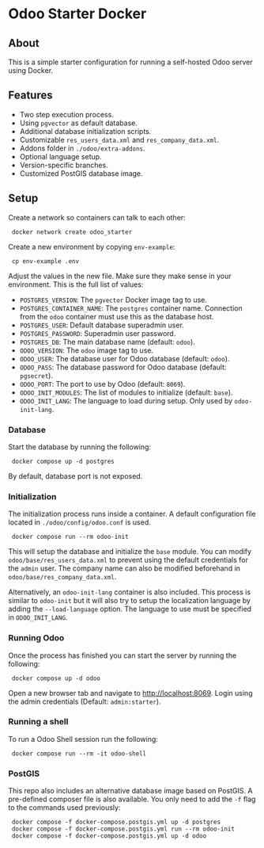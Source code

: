 # Odoo Starter Docker #

## About ##

This is a simple starter configuration for running a self-hosted Odoo server using Docker.

## Features ##

 - Two step execution process.
 - Using `pgvector` as default database.
 - Additional database initialization scripts.
 - Customizable `res_users_data.xml` and `res_company_data.xml`.
 - Addons folder in `./odoo/extra-addons`.
 - Optional language setup.
 - Version-specific branches.
 - Customized PostGIS database image.

## Setup ##

Create a network so containers can talk to each other:

```
 docker network create odoo_starter
```

Create a new environment by copying `env-example`:

```
 cp env-example .env
```

Adjust the values in the new file. Make sure they make sense in your environment. This is the full list of values:

 - `POSTGRES_VERSION`: The `pgvector` Docker image tag to use.
 - `POSTGRES_CONTAINER_NAME`: The `postgres` container name. Connection from the `odoo` container must use this as the database host.
 - `POSTGRES_USER`: Default database superadmin user.
 - `POSTGRES_PASSWORD`: Superadmin user password.
 - `POSTGRES_DB`: The main database name (default: `odoo`).
 - `ODOO_VERSION`: The `odoo` image tag to use.
 - `ODOO_USER`: The database user for Odoo database (default: `odoo`).
 - `ODOO_PASS`: The database password for Odoo database (default: `pgsecret`).
 - `ODOO_PORT`: The port to use by Odoo (default: `8069`).
 - `ODOO_INIT_MODULES`: The list of modules to initialize (default: `base`).
 - `ODOO_INIT_LANG`: The language to load during setup. Only used by `odoo-init-lang`.

### Database ###

Start the database by running the following:

```
 docker compose up -d postgres
```

By default, database port is not exposed.

### Initialization ###

The initialization process runs inside a container. A default configuration file located in `./odoo/config/odoo.conf` is used.

```
 docker compose run --rm odoo-init
```

This will setup the database and initialize the `base` module. You can modify `odoo/base/res_users_data.xml` to prevent using the default credentials for the `admin` user. The company name can also be modified beforehand in `odoo/base/res_company_data.xml`.

Alternatively, an `odoo-init-lang` container is also included. This process is similar to `odoo-init` but it will also try to setup the localization language by adding the `--load-language` option. The language to use must be specified in `ODOO_INIT_LANG`.

### Running Odoo ###

Once the process has finished you can start the server by running the following:

```
 docker compose up -d odoo
```

Open a new browser tab and navigate to [http://localhost:8069](http://localhost:8069). Login using the admin credentials (Default: `admin:starter`).

### Running a shell ###

To run a Odoo Shell session run the following:

```
 docker compose run --rm -it odoo-shell
```

### PostGIS ###

This repo also includes an alternative database image based on PostGIS. A pre-defined composer file is also available. You only need to add the `-f` flag to the commands used previously:

```
 docker compose -f docker-compose.postgis.yml up -d postgres
 docker compose -f docker-compose.postgis.yml run --rm odoo-init
 docker compose -f docker-compose.postgis.yml up -d odoo
```
